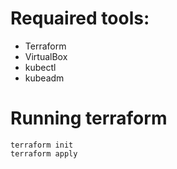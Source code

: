 # Requaired tools:
- Terraform
- VirtualBox
- kubectl
- kubeadm

# Running terraform
```
terraform init
terraform apply
```